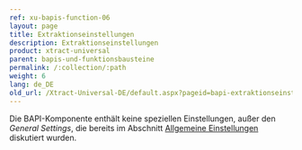 ```yaml
---
ref: xu-bapis-function-06
layout: page
title: Extraktionseinstellungen
description: Extraktionseinstellungen
product: xtract-universal
parent: bapis-und-funktionsbausteine
permalink: /:collection/:path
weight: 6
lang: de_DE
old_url: /Xtract-Universal-DE/default.aspx?pageid=bapi-extraktionseinstellungen
---
```


Die BAPI-Komponente enthält keine speziellen Einstellungen, außer den *General Settings*, die bereits im Abschnitt [Allgemeine Einstellungen](../erste-schritte-mit-xu/allgemeine-einstellungen) diskutiert wurden.